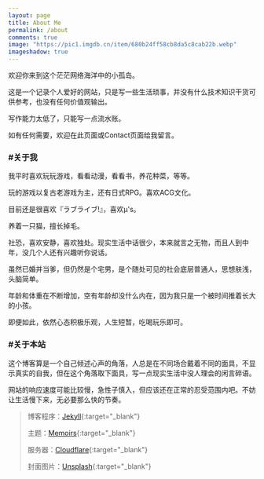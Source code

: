 ```yaml
---
layout: page
title: About Me
permalink: /about
comments: true
image: "https://pic1.imgdb.cn/item/680b24ff58cb8da5c8cab22b.webp"
imageshadow: true
---
```

欢迎你来到这个茫茫网络海洋中的小孤岛。

这是一个记录个人爱好的网站，只是写一些生活琐事，并没有什么技术知识干货可供参考，也没有任何价值观输出。

写作能力太低了，只能写一点流水账。

如有任何需要，欢迎在此页面或Contact页面给我留言。

### #关于我

我平时喜欢玩玩游戏，看看动漫，看看书，养花种菜，等等。

玩的游戏以复古老游戏为主，还有日式RPG。喜欢ACG文化。

目前还是很喜欢『ラブライブ!』，喜欢μ's。

养着一只猫，擅长掉毛。

社恐，喜欢安静，喜欢独处。现实生活中话很少，本来就言之无物，而且人到中年，没几个人还有兴趣听你说话。

虽然已婚并当爹，但仍然是个宅男，是个随处可见的社会底层普通人，思想肤浅，头脑简单。

年龄和体重在不断增加，空有年龄却没什么内在，因为我只是一个被时间推着长大的小孩。

即便如此，依然心态积极乐观，人生短暂，吃喝玩乐即可。

### #关于本站

这个博客算是一个自己倾述心声的角落，人总是在不同场合戴着不同的面具，不显示真实的自我，但在这个角落取下面具，写一点现实生活中没人理会的闲言碎语。

网站的响应速度可能比较慢，急性子慎入，但应该还在正常的忍受范围内吧。不妨让生活慢下来，无必要那么快的节奏。

> 博客程序：[Jekyll](https://jekyllrb.com/){:target="_blank"}
>
> 主题：[Memoirs](https://github.com/wowthemesnet/jekyll-theme-memoirs){:target="_blank"}
>
> 服务器：[Cloudflare](https://www.cloudflare.com/){:target="_blank"}
>
> 封面图片：[Unsplash](https://unsplash.com/){:target="_blank"}
